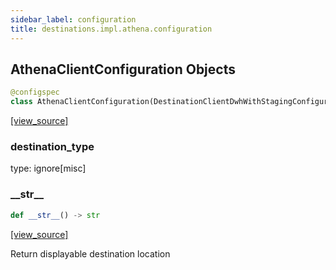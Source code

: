 ```yaml
---
sidebar_label: configuration
title: destinations.impl.athena.configuration
---
```


## AthenaClientConfiguration Objects

```python
@configspec
class AthenaClientConfiguration(DestinationClientDwhWithStagingConfiguration)
```

[[view_source]](https://github.com/dlt-hub/dlt/blob/f0690715274590fc4cacf1165e3661aaa7af1c15/dlt/destinations/impl/athena/configuration.py#L13)

### destination\_type

type: ignore[misc]

### \_\_str\_\_

```python
def __str__() -> str
```

[[view_source]](https://github.com/dlt-hub/dlt/blob/f0690715274590fc4cacf1165e3661aaa7af1c15/dlt/destinations/impl/athena/configuration.py#L34)

Return displayable destination location

